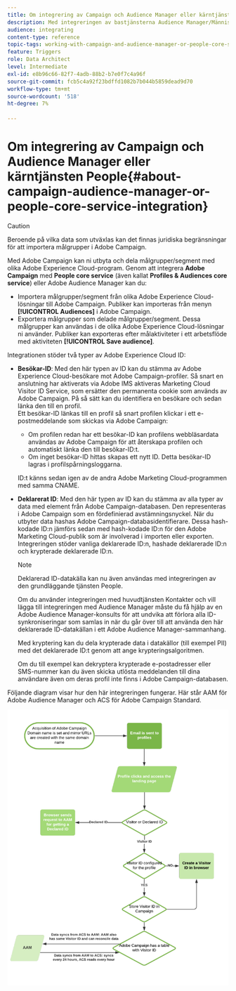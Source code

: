 ```yaml
---
title: Om integrering av Campaign och Audience Manager eller kärntjänsten People
description: Med integreringen av bastjänsterna Audience Manager/Människor kan ni dela målgrupper eller segment inom olika Adobe Experience Cloud-lösningar.
audience: integrating
content-type: reference
topic-tags: working-with-campaign-and-audience-manager-or-people-core-service
feature: Triggers
role: Data Architect
level: Intermediate
exl-id: e8b96c66-82f7-4adb-88b2-b7e0f7c4a96f
source-git-commit: fcb5c4a92f23bdffd1082b7b044b5859dead9d70
workflow-type: tm+mt
source-wordcount: '518'
ht-degree: 7%

---
```


# Om integrering av Campaign och Audience Manager eller kärntjänsten People{#about-campaign-audience-manager-or-people-core-service-integration}

>[!CAUTION]
>
>Beroende på vilka data som utväxlas kan det finnas juridiska begränsningar för att importera målgrupper i Adobe Campaign.

Med Adobe Campaign kan ni utbyta och dela målgrupper/segment med olika Adobe Experience Cloud-program. Genom att integrera **Adobe Campaign** med **People core service** (även kallat **Profiles &amp; Audiences core service**) eller Adobe Audience Manager kan du:

* Importera målgrupper/segment från olika Adobe Experience Cloud-lösningar till Adobe Campaign. Publiker kan importeras från menyn **[!UICONTROL Audiences]** i Adobe Campaign.
* Exportera målgrupper som delade målgrupper/segment. Dessa målgrupper kan användas i de olika Adobe Experience Cloud-lösningar ni använder. Publiker kan exporteras efter målaktiviteter i ett arbetsflöde med aktiviteten **[!UICONTROL Save audience]**.

Integrationen stöder två typer av Adobe Experience Cloud ID:

* **Besökar-ID**: Med den här typen av ID kan du stämma av Adobe Experience Cloud-besökare mot Adobe Campaign-profiler. Så snart en anslutning har aktiverats via Adobe IMS aktiveras Marketing Cloud Visitor ID Service, som ersätter den permanenta cookie som används av Adobe Campaign. På så sätt kan du identifiera en besökare och sedan länka den till en profil.
   <br>Ett besökar-ID länkas till en profil så snart profilen klickar i ett e-postmeddelande som skickas via Adobe Campaign:
   * Om profilen redan har ett besökar-ID kan profilens webbläsardata användas av Adobe Campaign för att återskapa profilen och automatiskt länka den till besökar-ID:t.
   * Om inget besökar-ID hittas skapas ett nytt ID. Detta besökar-ID lagras i profilspårningsloggarna.

   ID:t känns sedan igen av de andra Adobe Marketing Cloud-programmen med samma CNAME.

* **Deklarerat ID**: Med den här typen av ID kan du stämma av alla typer av data med element från Adobe Campaign-databasen. Den representeras i Adobe Campaign som en fördefinierad avstämningsnyckel. När du utbyter data hashas Adobe Campaign-databasidentifierare. Dessa hash-kodade ID:n jämförs sedan med hash-kodade ID:n för den Adobe Marketing Cloud-publik som är involverad i importen eller exporten.
   <br>Integreringen stöder vanliga deklarerade ID:n, hashade deklarerade ID:n och krypterade deklarerade ID:n.

   >[!NOTE]
   >
   >Deklarerad  ID-datakälla kan nu även användas med integreringen av den grundläggande tjänsten People.
   >
   >Om du använder integreringen med huvudtjänsten Kontakter och vill lägga till integreringen med Audience Manager måste du få hjälp av en Adobe Audience Manager-konsults för att undvika att förlora alla ID-synkroniseringar som samlas in när du går över till att använda den här deklarerade ID-datakällan i ett Adobe Audience Manager-sammanhang.


   Med kryptering kan du dela krypterade data i datakällor (till exempel PII) med det deklarerade ID:t genom att ange krypteringsalgoritmen.

   Om du till exempel kan dekryptera krypterade e-postadresser eller SMS-nummer kan du även skicka utlösta meddelanden till dina användare även om deras profil inte finns i Adobe Campaign-databasen.

Följande diagram visar hur den här integreringen fungerar. Här står AAM för Adobe Audience Manager och ACS för Adobe Campaign Standard.

![](assets/aam_diagram.png)
